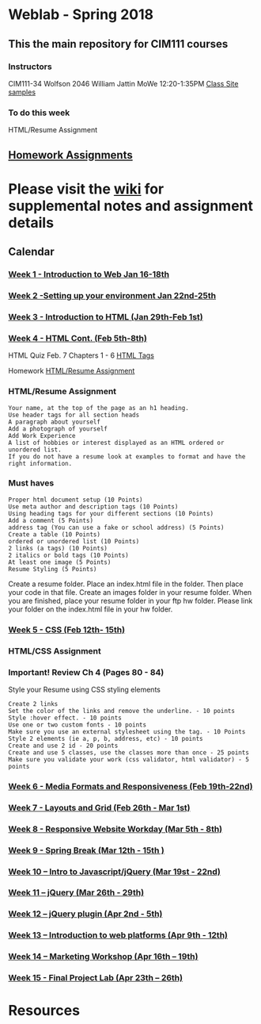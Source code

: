 # Weblab - Spring 2018

## This the main repository for CIM111 courses

### Instructors

CIM111-34 Wolfson 2046 William Jattin MoWe 12:20-1:35PM [Class Site samples](http://wjattin.github.io)



### To do this week
HTML/Resume Assignment

## [Homework Assignments](https://github.com/UMInteractive/Weblab/wiki/0-Assignments)


# Please visit the [wiki](https://github.com/UMInteractive/Weblab/wiki) for supplemental notes and assignment details

## Calendar

### [Week 1 - Introduction to Web Jan 16-18th ](https://github.com/UMInteractive/Weblab/wiki/1-Intro-to-the-WWW)

### [Week 2 -Setting up your environment Jan 22nd-25th](https://github.com/UMInteractive/Weblab/wiki/Setting-Up-Your-Environment)

### [Week 3 - Introduction to HTML (Jan 29th-Feb 1st)](https://github.com/UMInteractive/Weblab/wiki/2-HTML)

### [Week 4 - HTML Cont. (Feb 5th-8th)](https://github.com/UMInteractive/Weblab/wiki/2-HTML)

HTML Quiz Feb. 7 Chapters 1 - 6 [HTML Tags](https://github.com/UMInteractive/Weblab/wiki/2-HTML)

Homework [HTML/Resume Assignment](https://github.com/UMInteractive/Weblab/wiki/0-Assignments)

### HTML/Resume Assignment

    Your name, at the top of the page as an h1 heading.
    Use header tags for all section heads
    A paragraph about yourself
    Add a photograph of yourself
    Add Work Experience
    A list of hobbies or interest displayed as an HTML ordered or unordered list.
    If you do not have a resume look at examples to format and have the right information.

### Must haves

    Proper html document setup (10 Points)
    Use meta author and description tags (10 Points)
    Using heading tags for your different sections (10 Points)
    Add a comment (5 Points)
    address tag (You can use a fake or school address) (5 Points)
    Create a table (10 Points)
    ordered or unordered list (10 Points)
    2 links (a tags) (10 Points)
    2 italics or bold tags (10 Points)
    At least one image (5 Points)
    Resume Styling (5 Points)

Create a resume folder. Place an index.html file in the folder. Then place your code in that file. Create an images folder in your resume folder. When you are finished, place your resume folder in your ftp hw folder. Please link your folder on the index.html file in your hw folder.

### [Week 5 - CSS (Feb 12th- 15th)](https://github.com/UMInteractive/Weblab/wiki/3-CSS)

### HTML/CSS Assignment

### Important! Review Ch 4 (Pages 80 - 84) 

Style your Resume using CSS styling elements

    Create 2 links
    Set the color of the links and remove the underline. - 10 points
    Style :hover effect. - 10 points
    Use one or two custom fonts - 10 points
    Make sure you use an external stylesheet using the tag. - 10 Points
    Style 2 elements (ie a, p, b, address, etc) - 10 points
    Create and use 2 id - 20 points
    Create and use 5 classes, use the classes more than once - 25 points
    Make sure you validate your work (css validator, html validator) - 5 points

### [Week 6 - Media Formats and Responsiveness (Feb 19th-22nd)](https://github.com/UMInteractive/Weblab/wiki/4-Media-Queries)

### [Week 7 - Layouts and Grid (Feb 26th - Mar 1st)](https://github.com/UMInteractive/Weblab/wiki/5-Layout)

### [Week 8 - Responsive Website Workday (Mar 5th - 8th)]()

### [Week 9 - Spring Break (Mar 12th - 15th )]()

### [Week 10 – Intro to Javascript/jQuery (Mar 19st - 22nd)](https://github.com/UMInteractive/Weblab/wiki/6-Javascript)

### [Week 11 – jQuery (Mar 26th - 29th)](https://github.com/UMInteractive/Weblab/wiki/6-Javascript)

### [Week 12 – jQuery plugin (Apr 2nd - 5th)](https://github.com/UMInteractive/Weblab/wiki/7-jQuery-Plugins)

### [Week 13 – Introduction to web platforms (Apr 9th - 12th)]()

### [Week 14 – Marketing Workshop (Apr 16th – 19th)]()

### [Week 15 - Final Project Lab (Apr 23th – 26th)]()

# Resources
